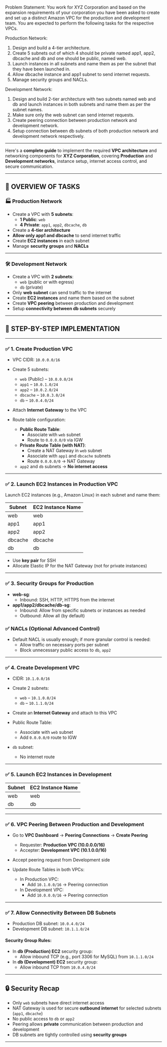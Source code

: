 Problem Statement:
You work for XYZ Corporation and based on the expansion requirements of your corporation you have been asked to create and set up a distinct Amazon VPC for the production and development team. You are expected to perform the following tasks for the respective VPCs.
 
 Production Network:
 1. Design and build a 4-tier architecture.
 2. Create 5 subnets out of which 4 should be private named app1, app2, dbcache and db and one should be public, named web.
 3. Launch instances in all subnets and name them as per the subnet that they have been launched in.
 4. Allow dbcache instance and app1 subnet to send internet requests.
 5. Manage security groups and NACLs.
 
 Development Network:
 1. Design and build 2-tier architecture with two subnets named web and db and launch instances in both subnets and name them as per the subnet names.
 2. Make sure only the web subnet can send internet requests.
 3. Create peering connection between production network and development network.
 4. Setup connection between db subnets of both production network and development network respectively.

---
Here's a **complete guide** to implement the required **VPC architecture** and networking components for **XYZ Corporation**, covering **Production** and **Development networks**, instance setup, internet access control, and secure communication.

---

## 🧭 OVERVIEW OF TASKS

### 🏭 Production Network
- Create a VPC with **5 subnets**:  
  - **1 Public**: `web`  
  - **4 Private**: `app1`, `app2`, `dbcache`, `db`
- Create a **4-tier architecture**
- **Allow only app1 and dbcache** to send internet traffic
- Create **EC2 instances** in each subnet
- Manage **security groups** and **NACLs**

---

### 🛠 Development Network
- Create a VPC with **2 subnets**:  
  - `web` (public or with egress)  
  - `db` (private)
- Only **web subnet** can send traffic to the internet
- Create **EC2 instances** and name them based on the subnet
- Create **VPC peering** between production and development
- Setup **connectivity between db subnets** securely

---

## 🧱 STEP-BY-STEP IMPLEMENTATION

---

### ✅ **1. Create Production VPC**

- VPC CIDR: `10.0.0.0/16`
- Create 5 subnets:
  - `web` (Public) – `10.0.0.0/24`
  - `app1` – `10.0.1.0/24`
  - `app2` – `10.0.2.0/24`
  - `dbcache` – `10.0.3.0/24`
  - `db` – `10.0.4.0/24`

- Attach **Internet Gateway** to the VPC

- Route table configuration:
  - **Public Route Table**:
    - Associate with `web` subnet
    - Route to `0.0.0.0/0` via IGW
  - **Private Route Table (with NAT)**:
    - Create a NAT Gateway in `web` subnet
    - Associate with `app1` and `dbcache` subnets
    - Route `0.0.0.0/0` → NAT Gateway
  - `app2` and `db` subnets → **No internet access**

---

### ✅ **2. Launch EC2 Instances in Production VPC**

Launch EC2 instances (e.g., Amazon Linux) in each subnet and name them:

| Subnet   | EC2 Instance Name |
|----------|-------------------|
| web      | web               |
| app1     | app1              |
| app2     | app2              |
| dbcache  | dbcache           |
| db       | db                |

- Use **key pair** for SSH
- Allocate Elastic IP for the NAT Gateway (not for private instances)

---

### ✅ **3. Security Groups for Production**

- **web-sg**:
  - Inbound: SSH, HTTP, HTTPS from the internet
- **app1/app2/dbcache/db-sg**:
  - Inbound: Allow from specific subnets or instances as needed
  - Outbound: Allow all (by default)

### ✅ **NACLs (Optional Advanced Control)**

- Default NACL is usually enough; if more granular control is needed:
  - Allow traffic on necessary ports per subnet
  - Block unnecessary public access to `db`, `app2`

---

### ✅ **4. Create Development VPC**

- CIDR: `10.1.0.0/16`
- Create 2 subnets:
  - `web` – `10.1.0.0/24`
  - `db` – `10.1.1.0/24`

- Create an **Internet Gateway** and attach to this VPC
- Public Route Table:
  - Associate with `web` subnet
  - Add `0.0.0.0/0` route to IGW
- `db` subnet:
  - No internet route

---

### ✅ **5. Launch EC2 Instances in Development**

| Subnet | EC2 Instance Name |
|--------|-------------------|
| web    | web               |
| db     | db                |

---

### ✅ **6. VPC Peering Between Production and Development**

- Go to **VPC Dashboard** → **Peering Connections** → **Create Peering**
  - Requester: **Production VPC (10.0.0.0/16)**
  - Accepter: **Development VPC (10.1.0.0/16)**

- Accept peering request from Development side

- Update Route Tables in both VPCs:
  - In Production VPC:
    - Add `10.1.0.0/16` → Peering connection
  - In Development VPC:
    - Add `10.0.0.0/16` → Peering connection

---

### ✅ **7. Allow Connectivity Between DB Subnets**

- Production DB subnet: `10.0.4.0/24`
- Development DB subnet: `10.1.1.0/24`

#### Security Group Rules:
- In **db (Production) EC2** security group:
  - Allow inbound TCP (e.g., port 3306 for MySQL) from `10.1.1.0/24`
- In **db (Development) EC2** security group:
  - Allow inbound TCP from `10.0.4.0/24`

---

## 🔒 Security Recap

- Only `web` subnets have direct internet access
- NAT Gateway is used for secure **outbound internet** for selected subnets (`app1`, `dbcache`)
- No public access to `db` or `app2`
- Peering allows **private** communication between production and development
- DB subnets are tightly controlled using **security groups**

---


